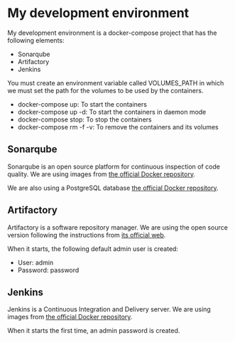 # My development environment

My development environment is a docker-compose project that has the following elements:

- Sonarqube
- Artifactory
- Jenkins

You must create an environment variable called VOLUMES_PATH in which we must set the path for the volumes to be used by the containers.

- docker-compose up: To start the containers
- docker-compose up -d: To start the containers in daemon mode
- docker-compose stop: To stop the containers
- docker-compose rm -f -v: To remove the containers and its volumes

## Sonarqube

Sonarqube is an open source platform for continuous inspection of code quality. We are using images from [the official Docker repository](https://hub.docker.com/_/sonarqube/).

We are also using a PostgreSQL database [the official Docker repository](https://hub.docker.com/_/postgres/).

## Artifactory

Artifactory is a software repository manager. We are using the open source version following the instructions from [its official web](https://www.jfrog.com/confluence/display/RTF/Running+Artifactory+OSS).

When it starts, the following default admin user is created:

- User: admin
- Password: password

## Jenkins

Jenkins is a Continuous Integration and Delivery server. We are using images from [the official Docker repository](https://hub.docker.com/_/jenkins/).

When it starts the first time, an admin password is created.
